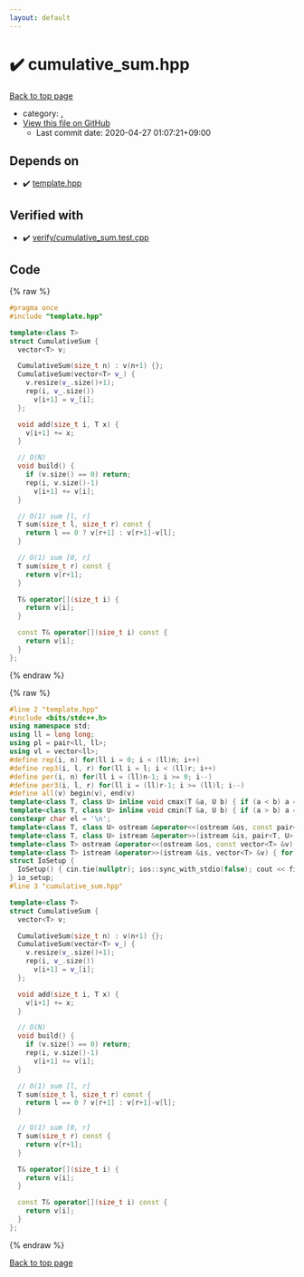 ```yaml
---
layout: default
---
```


<!-- mathjax config similar to math.stackexchange -->
<script type="text/javascript" async
  src="https://cdnjs.cloudflare.com/ajax/libs/mathjax/2.7.5/MathJax.js?config=TeX-MML-AM_CHTML">
</script>
<script type="text/x-mathjax-config">
  MathJax.Hub.Config({
    TeX: { equationNumbers: { autoNumber: "AMS" }},
    tex2jax: {
      inlineMath: [ ['$','$'] ],
      processEscapes: true
    },
    "HTML-CSS": { matchFontHeight: false },
    displayAlign: "left",
    displayIndent: "2em"
  });
</script>

<script type="text/javascript" src="https://cdnjs.cloudflare.com/ajax/libs/jquery/3.4.1/jquery.min.js"></script>
<script src="https://cdn.jsdelivr.net/npm/jquery-balloon-js@1.1.2/jquery.balloon.min.js" integrity="sha256-ZEYs9VrgAeNuPvs15E39OsyOJaIkXEEt10fzxJ20+2I=" crossorigin="anonymous"></script>
<script type="text/javascript" src="../assets/js/copy-button.js"></script>
<link rel="stylesheet" href="../assets/css/copy-button.css" />


# :heavy_check_mark: cumulative_sum.hpp

<a href="../index.html">Back to top page</a>

* category: <a href="../index.html#5058f1af8388633f609cadb75a75dc9d">.</a>
* <a href="{{ site.github.repository_url }}/blob/master/cumulative_sum.hpp">View this file on GitHub</a>
    - Last commit date: 2020-04-27 01:07:21+09:00




## Depends on

* :heavy_check_mark: <a href="template.hpp.html">template.hpp</a>


## Verified with

* :heavy_check_mark: <a href="../verify/verify/cumulative_sum.test.cpp.html">verify/cumulative_sum.test.cpp</a>


## Code

<a id="unbundled"></a>
{% raw %}
```cpp
#pragma once
#include "template.hpp"

template<class T>
struct CumulativeSum {
  vector<T> v;

  CumulativeSum(size_t n) : v(n+1) {};
  CumulativeSum(vector<T> v_) {
    v.resize(v_.size()+1);
    rep(i, v_.size())
      v[i+1] = v_[i];
  };

  void add(size_t i, T x) {
    v[i+1] += x;
  }

  // O(N)
  void build() {
    if (v.size() == 0) return;
    rep(i, v.size()-1)
      v[i+1] += v[i];
  }

  // O(1) sum [l, r]
  T sum(size_t l, size_t r) const {
    return l == 0 ? v[r+1] : v[r+1]-v[l];
  }

  // O(1) sum [0, r]
  T sum(size_t r) const {
    return v[r+1];
  }

  T& operator[](size_t i) {
    return v[i];
  }

  const T& operator[](size_t i) const {
    return v[i];
  }
};

```
{% endraw %}

<a id="bundled"></a>
{% raw %}
```cpp
#line 2 "template.hpp"
#include <bits/stdc++.h>
using namespace std;
using ll = long long;
using pl = pair<ll, ll>;
using vl = vector<ll>;
#define rep(i, n) for(ll i = 0; i < (ll)n; i++)
#define rep3(i, l, r) for(ll i = l; i < (ll)r; i++)
#define per(i, n) for(ll i = (ll)n-1; i >= 0; i--)
#define per3(i, l, r) for(ll i = (ll)r-1; i >= (ll)l; i--)
#define all(v) begin(v), end(v)
template<class T, class U> inline void cmax(T &a, U b) { if (a < b) a = b; }
template<class T, class U> inline void cmin(T &a, U b) { if (a > b) a = b; }
constexpr char el = '\n';
template<class T, class U> ostream &operator<<(ostream &os, const pair<T, U> &p) { os << p.first << " " << p.second; return os; }
template<class T, class U> istream &operator>>(istream &is, pair<T, U> &p) { is >> p.first >> p.second; return is; }
template<class T> ostream &operator<<(ostream &os, const vector<T> &v) { rep(i, v.size()) os << v[i] << (i+1 != v.size() ? " " : ""); return os; }
template<class T> istream &operator>>(istream &is, vector<T> &v) { for(T &i : v) is >> i; return is; }
struct IoSetup {
  IoSetup() { cin.tie(nullptr); ios::sync_with_stdio(false); cout << fixed << setprecision(15); cerr << fixed << setprecision(15); }
} io_setup;
#line 3 "cumulative_sum.hpp"

template<class T>
struct CumulativeSum {
  vector<T> v;

  CumulativeSum(size_t n) : v(n+1) {};
  CumulativeSum(vector<T> v_) {
    v.resize(v_.size()+1);
    rep(i, v_.size())
      v[i+1] = v_[i];
  };

  void add(size_t i, T x) {
    v[i+1] += x;
  }

  // O(N)
  void build() {
    if (v.size() == 0) return;
    rep(i, v.size()-1)
      v[i+1] += v[i];
  }

  // O(1) sum [l, r]
  T sum(size_t l, size_t r) const {
    return l == 0 ? v[r+1] : v[r+1]-v[l];
  }

  // O(1) sum [0, r]
  T sum(size_t r) const {
    return v[r+1];
  }

  T& operator[](size_t i) {
    return v[i];
  }

  const T& operator[](size_t i) const {
    return v[i];
  }
};

```
{% endraw %}

<a href="../index.html">Back to top page</a>


